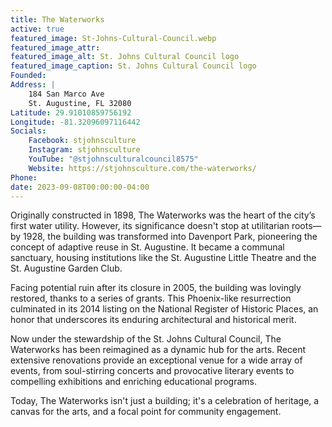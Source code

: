 ```yaml
---
title: The Waterworks
active: true
featured_image: St-Johns-Cultural-Council.webp
featured_image_attr: 
featured_image_alt: St. Johns Cultural Council logo
featured_image_caption: St. Johns Cultural Council logo
Founded: 
Address: |
    184 San Marco Ave
    St. Augustine, FL 32080
Latitude: 29.91010859756192
Longitude: -81.32096097116442
Socials:
    Facebook: stjohnsculture
    Instagram: stjohnsculture
    YouTube: "@stjohnsculturalcouncil8575"
    Website: https://stjohnsculture.com/the-waterworks/
Phone: 
date: 2023-09-08T00:00:00-04:00
---
```

Originally constructed in 1898, The Waterworks was the heart of the city’s first water utility. However, its significance doesn't stop at utilitarian roots—by 1928, the building was transformed into Davenport Park, pioneering the concept of adaptive reuse in St. Augustine. It became a communal sanctuary, housing institutions like the St. Augustine Little Theatre and the St. Augustine Garden Club.

Facing potential ruin after its closure in 2005, the building was lovingly restored, thanks to a series of grants. This Phoenix-like resurrection culminated in its 2014 listing on the National Register of Historic Places, an honor that underscores its enduring architectural and historical merit.

Now under the stewardship of the St. Johns Cultural Council, The Waterworks has been reimagined as a dynamic hub for the arts. Recent extensive renovations provide an exceptional venue for a wide array of events, from soul-stirring concerts and provocative literary events to compelling exhibitions and enriching educational programs.

Today, The Waterworks isn't just a building; it's a celebration of heritage, a canvas for the arts, and a focal point for community engagement. 